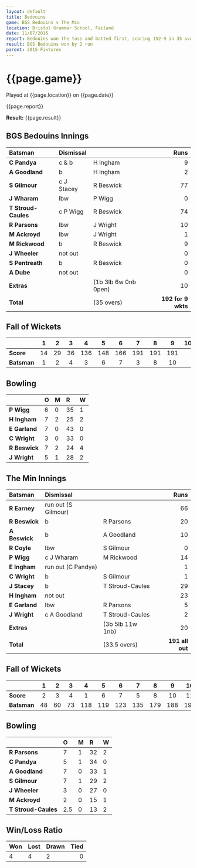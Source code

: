 ```yaml
---
layout: default
title: Bedouins
game: BGS Bedouins v The Min
location: Bristol Grammar School, Failand
date: 11/07/2015
report: Bedouins won the toss and batted first, scoring 192-9 in 35 overs. The Min replied with 191-10 in 33.5 overs.
result: BGS Bedouins won by 1 run
parent: 2015 Fixtures
---
```


# {{page.game}}

Played at {{page.location}} on {{page.date}}

{{page.report}}

**Result:** {{page.result}}

## BGS Bedouins Innings

| Batsman | Dismissal |  | Runs |
|:---|:---|---|---:|
| **C Pandya** | c & b | H Ingham | 9 |
| **A Goodland** |  b | H Ingham | 2 |
| **S Gilmour** | c J Stacey | R Beswick | 77 |
| **J Wharam** | lbw  | P Wigg | 0 |
| **T Stroud-Caules** | c P Wigg  | R Beswick | 74 |
| **R Parsons** | lbw  | J Wright | 10 |
| **M Ackroyd** | lbw  | J Wright | 1 |
| **M Rickwood** |  b | R Beswick | 9 |
| **J Wheeler** | not out |  | 0 | 
| **S Pentreath** | b | R Beswick | 0 |
| **A Dube** | not out |  | 0 | 
| **Extras** | | (1b 3lb 6w 0nb 0pen) | 10 | 
| **Total** | | (35 overs) | **192 for 9 wkts** | 

## Fall of Wickets

| | 1 | 2 | 3 | 4 | 5 | 6 | 7 | 8 | 9 | 10 |
|---|:---:|:---:|:---:|:---:|:---:|:---:|:---:|:---:|:---:|:---:|
| **Score** | 14 | 29 | 36 | 136 | 148 | 166 | 191 | 191 | 191 |  |
| **Batsman** | 1 | 2 | 4 | 3 | 6 | 7 | 3 | 8 | 10 |  | 

## Bowling

| | O | M | R | W |
|---|:---|:---|:---|:---|
| **P Wigg**| 6 | 0 | 35 | 1 |
| **H Ingham** | 7 | 2 | 25 | 2 |
| **E Garland** | 7 | 0 | 43 | 0 |
| **C Wright** | 3 | 0 | 33 | 0 |
| **R Beswick** | 7 | 2 | 24 | 4 |
| **J Wright** | 5 | 1 | 28 | 2 |

## The Min Innings

| Batsman | Dismissal |  | Runs |
|:---|:---|---|---:|
| **R Earney** | run out (S Gilmour) |  | 66 |
| **R Beswick** | b | R Parsons | 20 |
| **A Beswick** | b | A Goodland | 10 |
| **R Coyle** | lbw | S Gilmour | 0 |
| **P Wigg** | c J Wharam | M Rickwood | 14 |
| **E Ingham** | run out (C Pandya) |  | 1 |
| **C Wright** | b | S Gilmour | 1 |
| **J Stacey** | b | T Stroud-Caules | 29 |
| **H Ingham** | not out |  | 23 |
| **E Garland** | lbw | R Parsons | 5 |
| **J Wright** | c A Goodland | T Stroud-Caules | 2 |
| **Extras** | | (3b 5lb 11w 1nb) | 20 | 
| **Total** | | (33.5 overs) | **191 all out** | 

## Fall of Wickets

| | 1 | 2 | 3 | 4 | 5 | 6 | 7 | 8 | 9 | 10 |
|---|:---:|:---:|:---:|:---:|:---:|:---:|:---:|:---:|:---:|:---:|
| **Score** | 2 | 3 | 4 | 1 | 6 | 7 | 5 | 8 | 10 | 11 | 
| **Batsman** | 48 | 60 | 73 | 118 | 119 | 123 | 135 | 179 | 188 | 191 | 

## Bowling

| | O | M | R | W |
|---|:---|:---|:---|:---|
| **R Parsons** | 7 | 1 | 32 | 2 |
| **C Pandya** | 5 | 1 | 34 | 0 |
| **A Goodland** | 7 | 0 | 33 | 1 |
| **S Gilmour** | 7 | 1 | 29 | 2 |
| **J Wheeler** | 3 | 0 | 27 | 0 |
| **M Ackroyd** | 2 | 0 | 15 | 1 |
| **T Stroud-Caules** | 2.5 | 0 | 13 | 2 | 

## Win/Loss Ratio

| Won | Lost | Drawn | Tied |
|:---|:---|:---|---:|
| 4 | 4 | 2 | 0 |